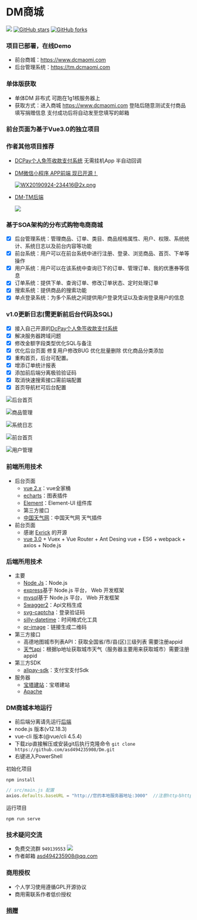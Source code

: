 # DM商城
[![](https://img.shields.io/badge/version-1.0-brightgreen)](https://github.com/asd494235908/DM)
[![GitHub stars](https://img.shields.io/github/stars/asd494235908/DM.svg?style=social&label=Stars)](https://github.com/asd494235908/DM)
[![GitHub forks](https://img.shields.io/github/forks/asd494235908/DM.svg?style=social&label=Fork)](https://github.com/asd494235908/Dm)
 
### 项目已部署，在线Demo
- 前台商城：https://www.dcmaomi.com
- 后台管理系统：https://tm.dcmaomi.com

### 单体版获取
- 单体DM 非布式 可跑在1g1核服务器上
- 获取方式：进入商城 https://www.dcmaomi.com 登陆后随意测试支付商品 填写捐赠信息 支付成功后将自动发至您填写的邮箱

### 前台页面为基于Vue3.0的独立项目

### 作者其他项目推荐
- [DCPay个人免签收款支付系统](https://dcpay.dcmaomi.com) 无需挂机App 半自动回调

- [DM微信小程序 APP前端 现已开源！](https://github.com/asd494235908/DM-Mobile-terminal)
    
    [![WX20190924-234416@2x.png](https://www.dcmaomi.com:3010/serverImage/20210305010710_12523.png)](https://github.com/asd494235908/DM-Mobile-terminal)

- [DM-TM后端](https://github.com/asd494235908/TerMinal)

    ![](https://www.dcmaomi.com:3010/serverImage/20210305011146_16923.png)

### 基于SOA架构的分布式购物电商商城
- [x] 后台管理系统：管理商品、订单、类目、商品规格属性、用户、权限、系统统计、系统日志以及前台内容等功能
- [x] 前台系统：用户可以在前台系统中进行注册、登录、浏览商品、首页、下单等操作
- [x] 用户系统：用户可以在该系统中查询已下的订单、管理订单、我的优惠券等信息
- [x] 订单系统：提供下单、查询订单、修改订单状态、定时处理订单
- [x] 搜索系统：提供商品的搜索功能
- [x] 单点登录系统：为多个系统之间提供用户登录凭证以及查询登录用户的信息

### v1.0更新日志(需更新前后台代码及SQL)
- [x] 接入自己开源的[DcPay个人免签收款支付系统](https://dcpay.dcmaomi.com)
- [x] 解决服务器跨域问题
- [x] 修改金额字段类型优化SQL与备注
- [x] 优化后台页面 修复用户修改BUG 优化批量删除 优化商品分类添加
- [x] 重构首页，后台可配置。
- [x] 增添订单统计报表
- [x] 添加前后端分离极验验证码
- [x] 取消快速搜索接口需前端配置
- [x]  首页导航栏可后台配置

![](https://www.dcmaomi.com:3010/serverImage/20210305000838_16208.png "后台首页")

![](https://www.dcmaomi.com:3010/serverImage/20210305011146_13147.png "商品管理")

![](https://www.dcmaomi.com:3010/serverImage/20210305011146_16878.png "系统日志")

![](https://www.dcmaomi.com:3010/serverImage/20210305011146_17326.png "前台首页")

![](https://www.dcmaomi.com:3010/serverImage/20210305011146_16426.png "用户管理")

### 前端所用技术
- 后台页面
    - [vue 2.x](https://cn.vuejs.org/)：vue全家桶
    - [echarts](http://echarts.apache.org/zh/)：图表插件
    - [Element](https://element.eleme.cn/#/zh-CN)：Element-UI 组件库
    - 第三方接口
    - [中国天气网](https://cj.weather.com.cn/plugin/standard)：中国天气网 天气插件
- 前台页面
    - 感谢 [Exrick](https://github.com/Exrick/xmall) 的开源 
    - [vue 3.0](https://www.vue3js.cn/docs/zh/) + Vuex + Vue Router + Ant Desing vue + ES6 + webpack + axios + Node.js
### 后端所用技术
- 主要
   - [Node Js](https://nodejs.org/zh-cn/)：Node.js
   - [express](https://www.expressjs.com.cn/)基于 Node.js 平台， Web 开发框架
   - [mysql](https://www.mysql.com/)基于 Node.js 平台， Web 开发框架
   - [Swagger2](https://www.dcmaomi.com:3000/api/swagger/#/)：Api文档生成
   - [svg-captcha](https://www.npmjs.com/package/svg-captcha)：登录验证码
   - [silly-datetime](https://www.npmjs.com/package/silly-datetime)：时间格式化工具
   - [qr-image](https://www.npmjs.com/package/silly-datetime)：链接生成二维码
- 第三方接口
  - 高德地图城市列表API：获取全国省/市/县(区)三级列表 需要注册appid
  - [天气api](http://www.tianqiapi.com/index/doc?version=day)：根据Ip地址获取城市天气（服务器主要用来获取城市）需要注册appid
- 第三方SDK
  - [alipay-sdk](http://www.tianqiapi.com/index/doc?version=day)：支付宝支付Sdk
- 服务器
  - [宝塔建站](https://www.bt.cn/)：宝塔建站
  - [Apache](http://httpd.apache.org/)
### DM商城本地运行
- 前后端分离请先运行[后端](https://github.com/asd494235908/DM-Server)
- node.js 版本(v12.18.3) 
- vue-cli 版本(@vue/cli 4.5.4)
- 下载zip直接解压或安装git后执行克隆命令 `git clone https://github.com/asd494235908/Dm.git`
- 右键进入PowerShell 


初始化项目
```
npm install
```

```javascript
// src/main.js 配置
axios.defaults.baseURL = "http://您的本地服务器地址:3000"  //注意http与https
```
运行项目
```
npm run serve
```
### 技术疑问交流
- 免费交流群 `949139553` [![](http://pub.idqqimg.com/wpa/images/group.png)](https://qm.qq.com/cgi-bin/qm/qr?k=dtD6X04E3q7v3C8wuOnUENoW5S7hdGHO&jump_from=webapi)
- 作者邮箱 asd494235908@qq.com
### 商用授权
- 个人学习使用遵循GPL开源协议
- 商用需联系作者低价授权
### [捐赠](https://www.dcmaomi.com)
